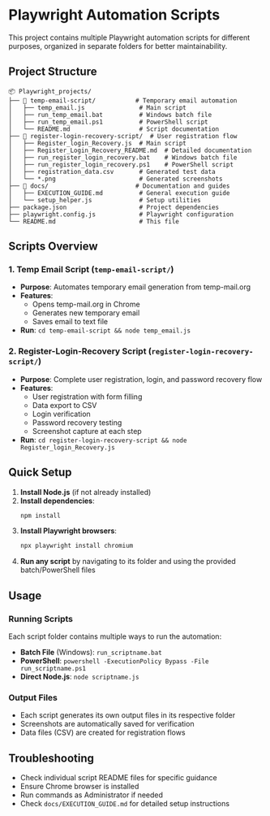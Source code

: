 # Playwright Automation Scripts

This project contains multiple Playwright automation scripts for different purposes, organized in separate folders for better maintainability.

## Project Structure

```
📦 Playwright_projects/
├── 📁 temp-email-script/           # Temporary email automation
│   ├── temp_email.js               # Main script
│   ├── run_temp_email.bat          # Windows batch file
│   ├── run_temp_email.ps1          # PowerShell script
│   └── README.md                   # Script documentation
├── 📁 register-login-recovery-script/  # User registration flow
│   ├── Register_login_Recovery.js  # Main script
│   ├── Register_Login_Recovery_README.md  # Detailed documentation
│   ├── run_register_login_recovery.bat    # Windows batch file
│   ├── run_register_login_recovery.ps1    # PowerShell script
│   ├── registration_data.csv       # Generated test data
│   └── *.png                       # Generated screenshots
├── 📁 docs/                        # Documentation and guides
│   ├── EXECUTION_GUIDE.md          # General execution guide
│   └── setup_helper.js             # Setup utilities
├── package.json                    # Project dependencies
├── playwright.config.js            # Playwright configuration
└── README.md                       # This file
```

## Scripts Overview

### 1. Temp Email Script (`temp-email-script/`)

- **Purpose**: Automates temporary email generation from temp-mail.org
- **Features**:
  - Opens temp-mail.org in Chrome
  - Generates new temporary email
  - Saves email to text file
- **Run**: `cd temp-email-script && node temp_email.js`

### 2. Register-Login-Recovery Script (`register-login-recovery-script/`)

- **Purpose**: Complete user registration, login, and password recovery flow
- **Features**:
  - User registration with form filling
  - Data export to CSV
  - Login verification
  - Password recovery testing
  - Screenshot capture at each step
- **Run**: `cd register-login-recovery-script && node Register_login_Recovery.js`

## Quick Setup

1. **Install Node.js** (if not already installed)
2. **Install dependencies**:
   ```bash
   npm install
   ```
3. **Install Playwright browsers**:
   ```bash
   npx playwright install chromium
   ```
4. **Run any script** by navigating to its folder and using the provided batch/PowerShell files

## Usage

### Running Scripts

Each script folder contains multiple ways to run the automation:

- **Batch File** (Windows): `run_scriptname.bat`
- **PowerShell**: `powershell -ExecutionPolicy Bypass -File run_scriptname.ps1`
- **Direct Node.js**: `node scriptname.js`

### Output Files

- Each script generates its own output files in its respective folder
- Screenshots are automatically saved for verification
- Data files (CSV) are created for registration flows

## Troubleshooting

- Check individual script README files for specific guidance
- Ensure Chrome browser is installed
- Run commands as Administrator if needed
- Check `docs/EXECUTION_GUIDE.md` for detailed setup instructions
